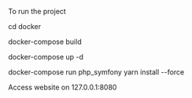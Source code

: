 To run the project

cd docker

docker-compose build

docker-compose up -d

docker-compose run php_symfony yarn install --force

Access website on 127.0.0.1:8080
